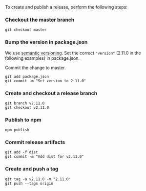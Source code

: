 To create and publish a release, perform the following steps:

### Checkout the master branch

    git checkout master

### Bump the version in package.json

We use [semantic versioning](https://semver.org). Set the correct `"version"` (2.11.0 in the following examples) in package.json.

Commit the change to master.

    git add package.json
    git commit -m "Set version to 2.11.0"

### Create and checkout a release branch

    git branch v2.11.0
    git checkout v2.11.0

### Publish to npm

    npm publish

### Commit release artifacts

    git add -f dist
    git commit -m "Add dist for v2.11.0"

### Create and push a tag

    git tag -a v2.11.0 -m "2.11.0"
    git push --tags origin

